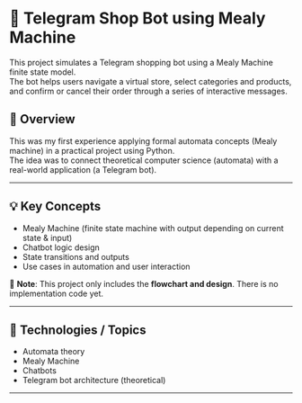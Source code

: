 # 🛒 Telegram Shop Bot using Mealy Machine

This project simulates a Telegram shopping bot using a Mealy Machine finite state model.  
The bot helps users navigate a virtual store, select categories and products, and confirm or cancel their order through a series of interactive messages.

## 🧠 Overview
This was my first experience applying formal automata concepts (Mealy machine) in a practical project using Python.  
The idea was to connect theoretical computer science (automata) with a real-world application (a Telegram bot).

---

## 💡 Key Concepts

- Mealy Machine (finite state machine with output depending on current state & input)
- Chatbot logic design
- State transitions and outputs
- Use cases in automation and user interaction

📄 **Note**: This project only includes the **flowchart and design**. There is no implementation code yet.

---

## 🔧 Technologies / Topics

- Automata theory
- Mealy Machine
- Chatbots
- Telegram bot architecture (theoretical)

---
